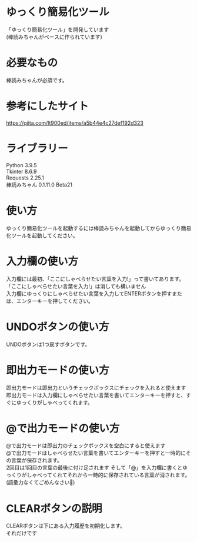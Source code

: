 # ゆっくり簡易化ツール
「ゆっくり簡易化ツール」を開発しています  
(棒読みちゃんがベースに作られています)
# 必要なもの
棒読みちゃんが必須です。
# 参考にしたサイト
https://qiita.com/lt900ed/items/a5b44e4c27def192d323
# ライブラリー
Python 3.9.5  
Tkinter 8.6.9  
Requests 2.25.1  
棒読みちゃん 0.1.11.0 Beta21  
# 使い方
ゆっくり簡易化ツールを起動するには棒読みちゃんを起動してからゆっくり簡易化ツールを起動してください。  
# 入力欄の使い方
入力欄には最初、「ここにしゃべらせたい言葉を入力!」って書いてあります。  
「ここにしゃべらせたい言葉を入力!」は消しても構いません  
入力欄にゆっくりにしゃべらせたい言葉を入力してENTERボタンを押すまたは、エンターキーを押してください。  
# UNDOボタンの使い方
UNDOボタンは1つ戻すボタンです。    
# 即出力モードの使い方
即出力モードは即出力というチェックボックスにチェックを入れると使えます  
即出力モードは入力欄にしゃべらせたい言葉を書いてエンターキーを押すと、すぐにゆっくりがしゃべってくれます。
# @で出力モードの使い方
@で出力モードは即出力のチェックボックスを空白にすると使えます  
@で出力モードはしゃべらせたい言葉を書いてエンターキーを押すと一時的にその言葉が保存されます。  
2回目は1回目の言葉の最後に付け足されます
そして「@」を入力欄に書くとゆっくりがしゃべってくれてそれから一時的に保存されている言葉が消されます。  
(語彙力なくてごめんなさい🙇)  
# CLEARボタンの説明
CLEARボタンは下にある入力履歴を初期化します。  
それだけです
